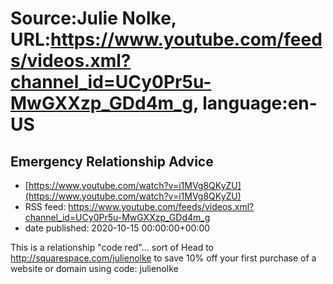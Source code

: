 # Source:Julie Nolke, URL:https://www.youtube.com/feeds/videos.xml?channel_id=UCy0Pr5u-MwGXXzp_GDd4m_g, language:en-US

## Emergency Relationship Advice
 - [https://www.youtube.com/watch?v=i1MVg8QKyZU](https://www.youtube.com/watch?v=i1MVg8QKyZU)
 - RSS feed: https://www.youtube.com/feeds/videos.xml?channel_id=UCy0Pr5u-MwGXXzp_GDd4m_g
 - date published: 2020-10-15 00:00:00+00:00

This is a relationship "code red"... sort of
Head to http://squarespace.com/julienolke to save 10% off your first purchase of a website or domain using code: julienolke

